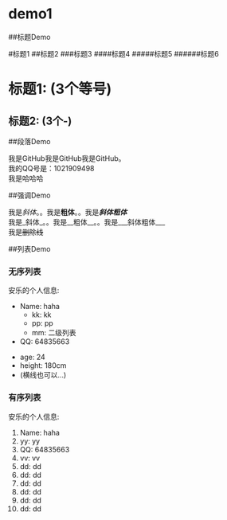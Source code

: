 # demo1

##标题Demo

#标题1
##标题2
###标题3
####标题4
#####标题5
######标题6

标题1: (3个等号)
===

标题2: (3个-)
---

##段落Demo

我是GitHub我是GitHub我是GitHub。  
    我的QQ号是：1021909498  
    我是哈哈哈


##强调Demo

我是*斜体*。。我是**粗体**。。我是***斜体粗体***  
我是_斜体_。。我是__粗体__。。我是___斜体粗体___  
我是~~删除线~~


##列表Demo

### 无序列表
安乐的个人信息:
* Name: haha  
  - kk: kk  
  - pp: pp  
  - mm: 二级列表  
* QQ: 64835663  
- age: 24  
- height: 180cm  
- (横线也可以...)  

### 有序列表
安乐的个人信息:
1. Name: haha  
  1. yy: yy  
2. QQ: 64835663  
4. vv: vv  
3. dd: dd
1. dd: dd
1. dd: dd
1. dd: dd
1. dd: dd
1. dd: dd